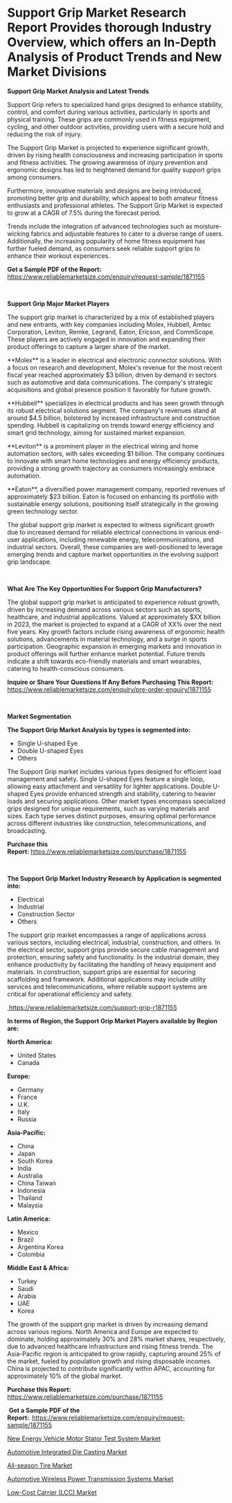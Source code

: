 <p><h1>Support Grip Market Research Report Provides thorough Industry Overview, which offers an In-Depth Analysis of Product Trends and New Market Divisions</h1></p><p><strong>Support Grip Market Analysis and Latest Trends</strong></p>
<p><p>Support Grip refers to specialized hand grips designed to enhance stability, control, and comfort during various activities, particularly in sports and physical training. These grips are commonly used in fitness equipment, cycling, and other outdoor activities, providing users with a secure hold and reducing the risk of injury. </p><p>The Support Grip Market is projected to experience significant growth, driven by rising health consciousness and increasing participation in sports and fitness activities. The growing awareness of injury prevention and ergonomic designs has led to heightened demand for quality support grips among consumers. </p><p>Furthermore, innovative materials and designs are being introduced, promoting better grip and durability, which appeal to both amateur fitness enthusiasts and professional athletes. The Support Grip Market is expected to grow at a CAGR of 7.5% during the forecast period. </p><p>Trends include the integration of advanced technologies such as moisture-wicking fabrics and adjustable features to cater to a diverse range of users. Additionally, the increasing popularity of home fitness equipment has further fueled demand, as consumers seek reliable support grips to enhance their workout experiences.</p></p>
<p><strong>Get a Sample PDF of the Report:&nbsp;</strong> <a href="https://www.reliablemarketsize.com/enquiry/request-sample/1871155?utm_campaign=1895&utm_medium=2&utm_source=Github&utm_content=ia&utm_term=28022025&utm_id=support-grip">https://www.reliablemarketsize.com/enquiry/request-sample/1871155</a></p>
<p>&nbsp;</p>
<p><strong>Support Grip Major Market Players</strong></p>
<p><p>The support grip market is characterized by a mix of established players and new entrants, with key companies including Molex, Hubbell, Amtec Corporation, Leviton, Remke, Legrand, Eaton, Ericson, and CommScope. These players are actively engaged in innovation and expanding their product offerings to capture a larger share of the market.</p><p>**Molex** is a leader in electrical and electronic connector solutions. With a focus on research and development, Molex's revenue for the most recent fiscal year reached approximately $3 billion, driven by demand in sectors such as automotive and data communications. The company's strategic acquisitions and global presence position it favorably for future growth.</p><p>**Hubbell** specializes in electrical products and has seen growth through its robust electrical solutions segment. The company's revenues stand at around $4.5 billion, bolstered by increased infrastructure and construction spending. Hubbell is capitalizing on trends toward energy efficiency and smart grid technology, aiming for sustained market expansion.</p><p>**Leviton** is a prominent player in the electrical wiring and home automation sectors, with sales exceeding $1 billion. The company continues to innovate with smart home technologies and energy efficiency products, providing a strong growth trajectory as consumers increasingly embrace automation.</p><p>**Eaton**, a diversified power management company, reported revenues of approximately $23 billion. Eaton is focused on enhancing its portfolio with sustainable energy solutions, positioning itself strategically in the growing green technology sector.</p><p>The global support grip market is expected to witness significant growth due to increased demand for reliable electrical connections in various end-user applications, including renewable energy, telecommunications, and industrial sectors. Overall, these companies are well-positioned to leverage emerging trends and capture market opportunities in the evolving support grip landscape.</p></p>
<p>&nbsp;</p>
<p><strong>What Are The Key Opportunities For Support Grip Manufacturers?</strong></p>
<p><p>The global support grip market is anticipated to experience robust growth, driven by increasing demand across various sectors such as sports, healthcare, and industrial applications. Valued at approximately $XX billion in 2023, the market is projected to expand at a CAGR of XX% over the next five years. Key growth factors include rising awareness of ergonomic health solutions, advancements in material technology, and a surge in sports participation. Geographic expansion in emerging markets and innovation in product offerings will further enhance market potential. Future trends indicate a shift towards eco-friendly materials and smart wearables, catering to health-conscious consumers.</p></p>
<p><strong>Inquire or Share Your Questions If Any Before Purchasing This Report:</strong> <a href="https://www.reliablemarketsize.com/enquiry/pre-order-enquiry/1871155?utm_campaign=1895&utm_medium=2&utm_source=Github&utm_content=ia&utm_term=28022025&utm_id=support-grip">https://www.reliablemarketsize.com/enquiry/pre-order-enquiry/1871155</a></p>
<p>&nbsp;</p>
<p><strong>Market Segmentation</strong></p>
<p><strong>The Support Grip Market Analysis by types is segmented into:</strong></p>
<p><ul><li>Single U-shaped Eye</li><li>Double U-shaped Eyes</li><li>Others</li></ul></p>
<p><p>The Support Grip market includes various types designed for efficient load management and safety. Single U-shaped Eyes feature a single loop, allowing easy attachment and versatility for lighter applications. Double U-shaped Eyes provide enhanced strength and stability, catering to heavier loads and securing applications. Other market types encompass specialized grips designed for unique requirements, such as varying materials and sizes. Each type serves distinct purposes, ensuring optimal performance across different industries like construction, telecommunications, and broadcasting.</p></p>
<p><strong>Purchase this Report:&nbsp;</strong><a href="https://www.reliablemarketsize.com/purchase/1871155?utm_campaign=1895&utm_medium=2&utm_source=Github&utm_content=ia&utm_term=28022025&utm_id=support-grip">https://www.reliablemarketsize.com/purchase/1871155</a></p>
<p>&nbsp;</p>
<p><strong>The Support Grip Market Industry Research by Application is segmented into:</strong></p>
<p><ul><li>Electrical</li><li>Industrial</li><li>Construction Sector</li><li>Others</li></ul></p>
<p><p>The support grip market encompasses a range of applications across various sectors, including electrical, industrial, construction, and others. In the electrical sector, support grips provide secure cable management and protection, ensuring safety and functionality. In the industrial domain, they enhance productivity by facilitating the handling of heavy equipment and materials. In construction, support grips are essential for securing scaffolding and framework. Additional applications may include utility services and telecommunications, where reliable support systems are critical for operational efficiency and safety.</p></p>
<p><a href="https://www.reliablemarketsize.com/support-grip-r1871155?utm_campaign=1895&utm_medium=2&utm_source=Github&utm_content=ia&utm_term=28022025&utm_id=support-grip">&nbsp;https://www.reliablemarketsize.com/support-grip-r1871155</a></p>
<p><strong>In terms of Region, the Support Grip Market Players available by Region are:</strong></p>
<p>
    <p> <strong> North America: </strong>
        <ul>
            <li>United States</li>
            <li>Canada</li>
        </ul>
        </p> 
    <p> <strong> Europe: </strong>
        <ul>
            <li>Germany</li>
            <li>France</li>
            <li>U.K.</li>
            <li>Italy</li>
            <li>Russia</li>
        </ul>
        </p> 
    <p> <strong> Asia-Pacific: </strong>
        <ul>
            <li>China</li>
            <li>Japan</li>
            <li>South Korea</li>
            <li>India</li>
            <li>Australia</li>
            <li>China Taiwan</li>
            <li>Indonesia</li>
            <li>Thailand</li>
            <li>Malaysia</li>
        </ul>
        </p> 
    <p> <strong> Latin America: </strong>
        <ul>
            <li>Mexico</li>
            <li>Brazil</li>
            <li>Argentina Korea</li>
            <li>Colombia</li>
        </ul>
        </p> 
    <p> <strong> Middle East & Africa: </strong>
        <ul>
            <li>Turkey</li>
            <li>Saudi</li>
            <li>Arabia</li>
            <li>UAE</li>
            <li>Korea</li>
        </ul>
    </p>
    </p>
<p><p>The growth of the support grip market is driven by increasing demand across various regions. North America and Europe are expected to dominate, holding approximately 30% and 28% market shares, respectively, due to advanced healthcare infrastructure and rising fitness trends. The Asia-Pacific region is anticipated to grow rapidly, capturing around 25% of the market, fueled by population growth and rising disposable incomes. China is projected to contribute significantly within APAC, accounting for approximately 10% of the global market.</p></p>
<p><strong>Purchase this Report: </strong><a href="https://www.reliablemarketsize.com/purchase/1871155?utm_campaign=1895&utm_medium=2&utm_source=Github&utm_content=ia&utm_term=28022025&utm_id=support-grip">https://www.reliablemarketsize.com/purchase/1871155</a></p>
<p>&nbsp;<strong>Get a Sample PDF of the Report:&nbsp;&nbsp;</strong><a href="https://www.reliablemarketsize.com/enquiry/request-sample/1871155?utm_campaign=1895&utm_medium=2&utm_source=Github&utm_content=ia&utm_term=28022025&utm_id=support-grip">https://www.reliablemarketsize.com/enquiry/request-sample/1871155</a></p>
<p><strong></strong></p>
<p><p><a href="https://github.com/debowflaggqw/Market-Research-Report-List-1/blob/main/new-energy-vehicle-motor-stator-test-system-market.md?utm_campaign=1895&utm_medium=2&utm_source=Github&utm_content=ia&utm_term=28022025&utm_id=support-grip">New Energy Vehicle Motor Stator Test System Market</a></p><p><a href="https://github.com/herakterroem/Market-Research-Report-List-1/blob/main/automotive-integrated-die-casting-market.md?utm_campaign=1895&utm_medium=2&utm_source=Github&utm_content=ia&utm_term=28022025&utm_id=support-grip">Automotive Integrated Die Casting Market</a></p><p><a href="https://github.com/yarnsstaret1/Market-Research-Report-List-1/blob/main/all-season-tire-market.md?utm_campaign=1895&utm_medium=2&utm_source=Github&utm_content=ia&utm_term=28022025&utm_id=support-grip">All-season Tire Market</a></p><p><a href="https://github.com/sirayedantte/Market-Research-Report-List-1/blob/main/automotive-wireless-power-transmission-systems-market.md?utm_campaign=1895&utm_medium=2&utm_source=Github&utm_content=ia&utm_term=28022025&utm_id=support-grip">Automotive Wireless Power Transmission Systems Market</a></p><p><a href="https://github.com/eymermanda0p/Market-Research-Report-List-1/blob/main/low-cost-carrier-lcc-market.md?utm_campaign=1895&utm_medium=2&utm_source=Github&utm_content=ia&utm_term=28022025&utm_id=support-grip">Low-Cost Carrier (LCC) Market</a></p></p>